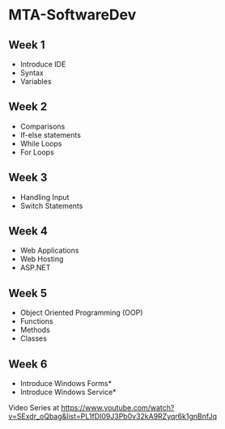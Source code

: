 # MTA-SoftwareDev
## Week 1
*	Introduce IDE
*	Syntax
* Variables

## Week 2
*	Comparisons
*	If-else statements
*	While Loops
* For Loops

## Week 3
*	Handling Input
* Switch Statements

## Week 4
* Web Applications
* Web Hosting
* ASP.NET

## Week 5
* Object Oriented Programming (OOP)
*	Functions
* Methods
* Classes

## Week 6
*	Introduce Windows Forms*
*	Introduce Windows Service*

Video Series at https://www.youtube.com/watch?v=SExdr_oQbag&list=PL1fDI09J3Pb0v32kA9RZyqr6k1gnBnfJq 
